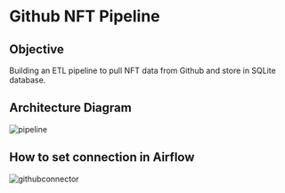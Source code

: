 # Github NFT Pipeline

## Objective

Building an ETL pipeline to pull NFT data from Github and store in SQLite database.

## Architecture Diagram

![pipeline](https://user-images.githubusercontent.com/62965911/215259376-5d577856-fbab-4710-9ad8-ffa40a8bc0f4.png)

## How to set connection in Airflow

![githubconnector](https://user-images.githubusercontent.com/62965911/215259358-26164a0f-7bbb-4bd4-8fa1-bf9aa7e3bf78.png)
